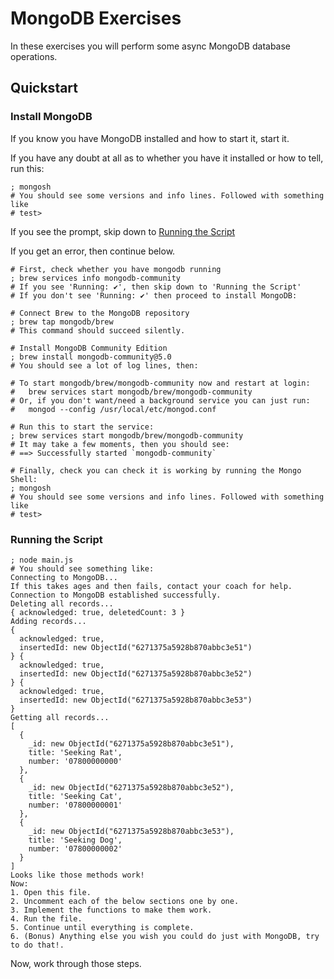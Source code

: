 # MongoDB Exercises

In these exercises you will perform some async MongoDB database operations.

## Quickstart

### Install MongoDB

If you know you have MongoDB installed and how to start it, start it.

If you have any doubt at all as to whether you have it installed or how to tell,
run this:

```shell
; mongosh
# You should see some versions and info lines. Followed with something like
# test>
```

If you see the prompt, skip down to [Running the Script](#running-the-script)

If you get an error, then continue below.

```shell
# First, check whether you have mongodb running
; brew services info mongodb-community
# If you see 'Running: ✔', then skip down to 'Running the Script'
# If you don't see 'Running: ✔' then proceed to install MongoDB:

# Connect Brew to the MongoDB repository
; brew tap mongodb/brew
# This command should succeed silently.

# Install MongoDB Community Edition
; brew install mongodb-community@5.0
# You should see a lot of log lines, then:

# To start mongodb/brew/mongodb-community now and restart at login:
#   brew services start mongodb/brew/mongodb-community
# Or, if you don't want/need a background service you can just run:
#   mongod --config /usr/local/etc/mongod.conf

# Run this to start the service:
; brew services start mongodb/brew/mongodb-community
# It may take a few moments, then you should see:
# ==> Successfully started `mongodb-community`

# Finally, check you can check it is working by running the Mongo Shell:
; mongosh
# You should see some versions and info lines. Followed with something like
# test>
```

### Running the Script

```shell
; node main.js
# You should see something like:
Connecting to MongoDB...
If this takes ages and then fails, contact your coach for help.
Connection to MongoDB established successfully.
Deleting all records...
{ acknowledged: true, deletedCount: 3 }
Adding records...
{
  acknowledged: true,
  insertedId: new ObjectId("6271375a5928b870abbc3e51")
} {
  acknowledged: true,
  insertedId: new ObjectId("6271375a5928b870abbc3e52")
} {
  acknowledged: true,
  insertedId: new ObjectId("6271375a5928b870abbc3e53")
}
Getting all records...
[
  {
    _id: new ObjectId("6271375a5928b870abbc3e51"),
    title: 'Seeking Rat',
    number: '07800000000'
  },
  {
    _id: new ObjectId("6271375a5928b870abbc3e52"),
    title: 'Seeking Cat',
    number: '07800000001'
  },
  {
    _id: new ObjectId("6271375a5928b870abbc3e53"),
    title: 'Seeking Dog',
    number: '07800000002'
  }
]
Looks like those methods work!
Now:
1. Open this file.
2. Uncomment each of the below sections one by one.
3. Implement the functions to make them work.
4. Run the file.
5. Continue until everything is complete.
6. (Bonus) Anything else you wish you could do just with MongoDB, try to do that!.
```

Now, work through those steps.
